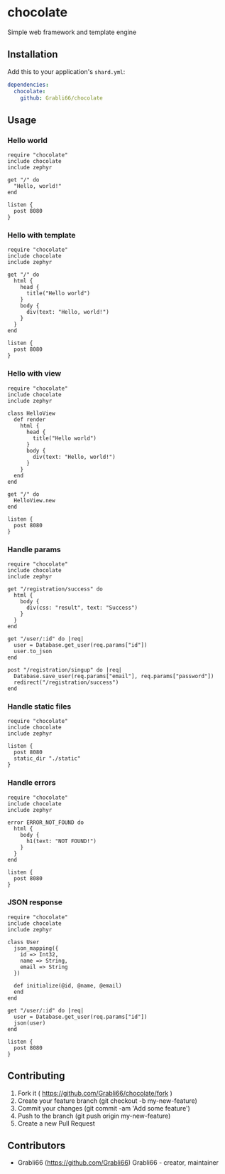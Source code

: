 # chocolate

Simple web framework and template engine

## Installation


Add this to your application's `shard.yml`:

```yaml
dependencies:
  chocolate:
    github: Grabli66/chocolate
```


## Usage

### Hello world

```crystal
require "chocolate"
include chocolate
include zephyr

get "/" do
  "Hello, world!"
end

listen {
  post 8080
}
```

### Hello with template

```crystal
require "chocolate"
include chocolate
include zephyr

get "/" do
  html {
    head {
      title("Hello world")      
    }    
    body {
      div(text: "Hello, world!")
    }
  }
end

listen {
  post 8080
}
```
### Hello with view

```crystal
require "chocolate"
include chocolate
include zephyr

class HelloView
  def render
    html {
      head {
        title("Hello world")      
      }    
      body {
        div(text: "Hello, world!")
      }
    }
  end
end

get "/" do
  HelloView.new
end

listen {
  post 8080
}
```

### Handle params
```crystal
require "chocolate"
include chocolate
include zephyr

get "/registration/success" do
  html {
    body {
      div(css: "result", text: "Success")
    }
  }
end

get "/user/:id" do |req|
  user = Database.get_user(req.params["id"])
  user.to_json
end

post "/registration/singup" do |req|
  Database.save_user(req.params["email"], req.params["password"])  
  redirect("/registration/success")
end
```

### Handle static files
```crystal
require "chocolate"
include chocolate
include zephyr

listen {
  post 8080
  static_dir "./static"
}
```

### Handle errors
```crystal
require "chocolate"
include chocolate
include zephyr

error ERROR_NOT_FOUND do
  html {
    body {
      h1(text: "NOT FOUND!")
    }
  }
end

listen {
  post 8080  
}
```

### JSON response
```crystal
require "chocolate"
include chocolate
include zephyr

class User
  json_mapping({
    id => Int32,
    name => String,
    email => String
  })

  def initialize(@id, @name, @email)
  end
end

get "/user/:id" do |req|
  user = Database.get_user(req.params["id"])
  json(user)
end

listen {
  post 8080  
}
```

## Contributing

1. Fork it ( https://github.com/Grabli66/chocolate/fork )
2. Create your feature branch (git checkout -b my-new-feature)
3. Commit your changes (git commit -am 'Add some feature')
4. Push to the branch (git push origin my-new-feature)
5. Create a new Pull Request

## Contributors

- Grabli66 (https://github.com/Grabli66) Grabli66 - creator, maintainer
